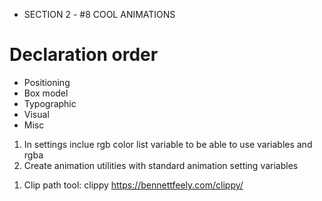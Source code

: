 <!-- CURRENTLY ON -->

- SECTION 2 - #8 COOL ANIMATIONS

<!-- CSS GUIDELINES  -->

# Declaration order

- Positioning
- Box model
- Typographic
- Visual
- Misc



<!-- TODO FOR CSS BOILERPLATE -->

1. In settings inclue rgb color list variable to be able to use variables and rgba
2. Create animation utilities with standard animation setting variables









<!-- CSS NOTES -->


1. Clip path tool: clippy
   https://bennettfeely.com/clippy/


